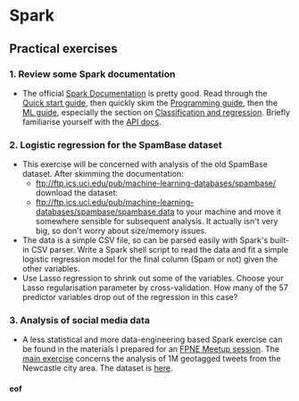 # Spark

## Practical exercises

### 1. Review some Spark documentation

* The official [Spark Documentation](http://spark.apache.org/docs/2.2.0/) is pretty good. Read through the [Quick start guide](http://spark.apache.org/docs/2.2.0/quick-start.html), then quickly skim the [Programming guide](http://spark.apache.org/docs/2.2.0/programming-guide.html), then the [ML guide](http://spark.apache.org/docs/2.2.0/ml-guide.html), especially the section on [Classification and regression](http://spark.apache.org/docs/2.2.0/ml-classification-regression.html). Briefly familiarise yourself with the [API docs](http://spark.apache.org/docs/2.2.0/api/scala/index.html#org.apache.spark.package).

### 2. Logistic regression for the SpamBase dataset

* This exercise will be concerned with analysis of the old SpamBase dataset. After skimming the documentation:
  * ftp://ftp.ics.uci.edu/pub/machine-learning-databases/spambase/ download the dataset:
  * ftp://ftp.ics.uci.edu/pub/machine-learning-databases/spambase/spambase.data
to your machine and move it somewhere sensible for subsequent analysis. It actually isn't very big, so don't worry about size/memory issues.
* The data is a simple CSV file, so can be parsed easily with Spark's built-in CSV parser. Write a Spark shell script to read the data and fit a simple logistic regression model for the final column (Spam or not) given the other variables.
* Use Lasso regression to shrink out some of the variables. Choose your Lasso regularisation parameter by cross-validation. How many of the 57 predictor variables drop out of the regression in this case?

### 3. Analysis of social media data

* A less statistical and more data-engineering based Spark exercise can be found in the materials I prepared for an [FPNE Meetup session](https://github.com/darrenjw/FPNEM-2017-03/). The [main exercise](https://github.com/darrenjw/FPNEM-2017-03/blob/master/Twitter.md) concerns the analysis of 1M geotagged tweets from the Newcastle city area. The dataset is [here](http://www.mas.ncl.ac.uk/~ndjw1/share/UO-Twitter-1m.csv.gz).

#### eof

